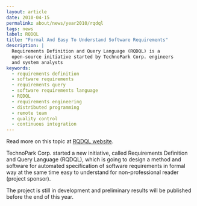 ```yaml
---
layout: article
date: 2010-04-15
permalink: about/news/year2010/rqdql
tags: news
label: RQDQL
title: "Formal And Easy To Understand Software Requirements"
description: |
  Requirements Definition and Query Language (RQDQL) is a
  open-source initiative started by TechnoPark Corp. engineers
  and system analysts
keywords:
  - requirements definition
  - software requirements
  - requirements query
  - software requirements language
  - RQDQL
  - requirements engineering
  - distributed programming
  - remote team
  - quality control
  - continuous integration
---
```


Read more on this topic at [RQDQL website](http://www.rqdql.com/rqdql.html).

TechnoPark Corp. started a new initiative, called Requirements Definition and Query Language
(RQDQL), which is going to design a method and software for automated specification of software
requirements in formal way at the same time easy to understand for non-professional reader (project sponsor).

The project is still in development and preliminary results will be published before the end of this year.
